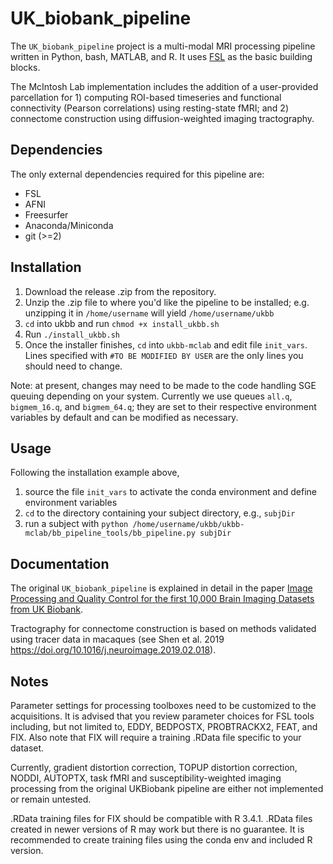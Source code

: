 UK_biobank_pipeline
===================

The `UK_biobank_pipeline` project is a multi-modal MRI processing pipeline written in Python, bash, MATLAB, and R. It uses [FSL](http://fsl.fmrib.ox.ac.uk/fsl/fslwiki/) as the basic building blocks.

The McIntosh Lab implementation includes the addition of a user-provided parcellation for 1) computing ROI-based timeseries and functional connectivity (Pearson correlations) using resting-state fMRI; and 2) connectome construction using diffusion-weighted imaging tractography.



Dependencies
------------

The only external dependencies required for this pipeline are:
* FSL
* AFNI
* Freesurfer
* Anaconda/Miniconda
* git (>=2)


Installation
------------

1) Download the release .zip from the repository.
2) Unzip the .zip file to where you'd like the pipeline to be installed; e.g. unzipping it in `/home/username` will yield `/home/username/ukbb`
3) `cd` into ukbb and run `chmod +x install_ukbb.sh`
4) Run `./install_ukbb.sh`
5) Once the installer finishes, `cd` into `ukbb-mclab` and edit file `init_vars`. Lines specified with `#TO BE MODIFIED BY USER` are the only lines you should need to change.

Note: at present, changes may need to be made to the code handling SGE queuing depending on your system. Currently we use queues `all.q`, `bigmem_16.q`, and `bigmem_64.q`; they are set to their respective environment variables by default and can be modified as necessary.

Usage
-----

Following the installation example above,

1) source the file `init_vars` to activate the conda environment and define environment variables
2) `cd` to the directory containing your subject directory, e.g., `subjDir`
3) run a subject with `python /home/username/ukbb/ukbb-mclab/bb_pipeline_tools/bb_pipeline.py subjDir`


Documentation
-------------

The original `UK_biobank_pipeline` is explained in detail in the paper [Image Processing and Quality Control for the first 10,000 Brain Imaging Datasets from UK Biobank](http://www.biorxiv.org/content/early/2017/04/24/130385).

Tractography for connectome construction is based on methods validated using tracer data in macaques (see Shen et al. 2019 https://doi.org/10.1016/j.neuroimage.2019.02.018).


Notes
-----

Parameter settings for processing toolboxes need to be customized to the acquisitions. It is advised that you review parameter choices for FSL tools including, but not limited to, EDDY, BEDPOSTX, PROBTRACKX2, FEAT, and FIX. Also note that FIX will require a training .RData file specific to your dataset.

Currently, gradient distortion correction, TOPUP distortion correction, NODDI,  AUTOPTX, task fMRI and susceptibility-weighted imaging processing from the original UKBiobank pipeline are either not implemented or remain untested.

.RData training files for FIX should be compatible with R 3.4.1. .RData files created in newer versions of R may work but there is no guarantee. It is recommended to create training files using the conda env and included R version.
